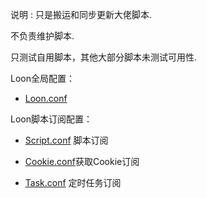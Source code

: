 说明 :
只是搬运和同步更新大佬脚本.

不负责维护脚本.

只测试自用脚本，其他大部分脚本未测试可用性.

Loon全局配置：

* [Loon.conf](https://raw.githubusercontent.com/JungegeCN/Loon/master/Loon.conf)

Loon脚本订阅配置：
* [Script.conf](https://raw.githubusercontent.com/JungegeCN/Loon/master/Script.conf) 脚本订阅

* [Cookie.conf](https://raw.githubusercontent.com/JungegeCN/Loon/master/Cookie.conf)获取Cookie订阅

* [Task.conf](https://raw.githubusercontent.com/JungegeCN/Loon/master/Task.conf) 定时任务订阅
